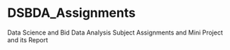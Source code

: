 # DSBDA_Assignments
Data Science and Bid Data Analysis Subject Assignments and Mini Project and its Report

